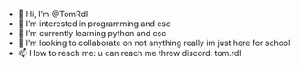 - 👋 Hi, I’m @TomRdl
- 👀 I’m interested in programming and csc
- 🌱 I’m currently learning python and csc
- 💞️ I’m looking to collaborate on not anything really im just here for school
- 📫 How to reach me: u can reach me threw discord: tom.rdl

<!---
TomRdl/TomRdl is a ✨ special ✨ repository because its `README.md` (this file) appears on your GitHub profile.
You can click the Preview link to take a look at your changes.
--->
